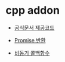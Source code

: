 # cpp addon

* [공식문서 제공코드](https://github.com/pjt3591oo/addon-sample/tree/master/official)

* [Promise 반환](https://github.com/pjt3591oo/addon-sample/tree/master/promise)

* [비동기 콜백함수](https://github.com/pjt3591oo/addon-sample/tree/master/asyncCallback)